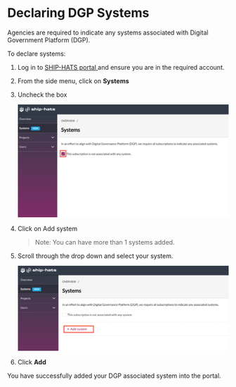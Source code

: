 # Declaring DGP Systems

Agencies are required to indicate any systems associated with Digital Government Platform (DGP). 

To declare systems: 
1. Log in to <a href="https://www.ship.gov.sg/"> SHIP-HATS portal </a> and ensure you are in the required account.

2. From the side menu, click on **Systems**

3. Uncheck the box 

    <kbd>![dgp](nosys.png ':size=100%')</kbd>

4. Click on Add system 


    >Note: You can have more than 1 systems added.

5. Scroll through the drop down and select your system. 

    <kbd>![add sys](addsys.png ':size=100%')</kbd>

6. Click **Add**

You have successfully added your DGP associated system into the portal. 
